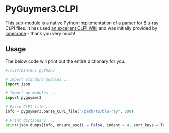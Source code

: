 # PyGuymer3.CLPI

This sub-module is a native Python implementation of a parser for Blu-ray CLPI files. It has used [an excellent CLPI Wiki](https://github.com/lw/BluRay/wiki/CLPI) and was initially provided by [lonecrane](https://github.com/lonecrane) - thank you very much!

## Usage

The below code will print out the entire dictionary for you.

```python
#!/usr/bin/env python3

# Import standard modules ...
import json

# Import my modules ...
import pyguymer3

# Parse CLPI file ...
info = pyguymer3.parse_CLPI_file("/path/to/blu-ray", 200)

# Print dictionary ...
print(json.dumps(info, ensure_ascii = False, indent = 4, sort_keys = True))
```
